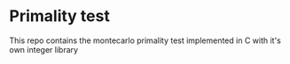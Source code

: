 # Primality test
This repo contains the montecarlo primality test implemented in C with it's own integer library
